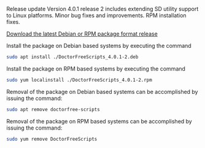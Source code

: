 Release update Version 4.0.1 release 2 includes extending SD utility support
to Linux platforms. Minor bug fixes and improvements. RPM installation fixes.

[Download the latest Debian or RPM package format release](https://gitlab.com/doctorfree/DoctorFreeScripts/-/releases)

Install the package on Debian based systems by executing the command
```bash
sudo apt install ./DoctorFreeScripts_4.0.1-2.deb
```

Install the package on RPM based systems by executing the command
```bash
sudo yum localinstall ./DoctorFreeScripts_4.0.1-2.rpm
```

Removal of the package on Debian based systems can be accomplished by issuing the command:

```bash
sudo apt remove doctorfree-scripts
```

Removal of the package on RPM based systems can be accomplished by issuing the command:

```bash
sudo yum remove DoctorFreeScripts
```
